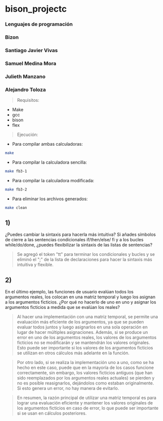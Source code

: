 # bison_projectc

### Lenguajes de programación
### Bizon
### Santiago Javier Vivas
### Samuel Medina Mora
### Julieth Manzano
### Alejandro Toloza

>Requisitos:
* Make
* gcc
* bison
* flex

> Ejecución:
* Para compilar ambas calculadoras:
```bash
make
```
* Para compilar la calculadora sencilla:
```bash
make fb3-1
```
* Para compilar la calculadora modificada:
```bash
make fb3-2
```
* Para eliminar los archivos generados:
```bash
make clean
```
## **1)**
¿Puedes cambiar la sintaxis para hacerla más intuitiva? Si añades símbolos de cierre a las sentencias condicionales if/then/else/ fi y a los bucles while/do/done, ¿puedes flexibilizar la sintaxis de las listas de sentencias?

> Se agregó el token "tt" para terminar los condicionales y bucles y se eliminó el ";" de la lista de declaraciones para hacer la sintaxis más intuitiva y flexible.


## **2)**
En el último ejemplo, las funciones de usuario evalúan todos los argumentos reales, los colocan en una matriz temporal y luego los asignan a los argumentos ficticios.
¿Por qué no hacerlo de uno en uno y asignar los argumentos ficticios a medida que se evalúan los reales?


> Al hacer una implementación con una matriz temporal, se permite una evaluación más eficiente de los argumentos, ya que se pueden evaluar todos juntos y luego asignarlos en una sola operación en lugar de hacer múltiples asignaciones. Además, si se produce un error en uno de los argumentos reales, los valores de los argumentos ficticios no se modificarán y se mantendrán los valores originales. Esto puede ser importante si los valores de los argumentos ficticios se utilizan en otros cálculos más adelante en la función.

> Por otro lado, si se realiza la implementación uno a uno, como se ha hecho en este caso, puede que en la mayoría de los casos funcione correctamente, sin embargo, los valores ficticios antiguos (que han sido reemplazados por los argumentos reales actuales) se pierden y no es posible reasignarlos, dejándolos como estaban originalmente. Si esto genera un error, no hay manera de evitarlo.

> En resumen, la razón principal de utilizar una matriz temporal es para lograr una evaluación eficiente y mantener los valores originales de los argumentos ficticios en caso de error, lo que puede ser importante si se usan en cálculos posteriores.
